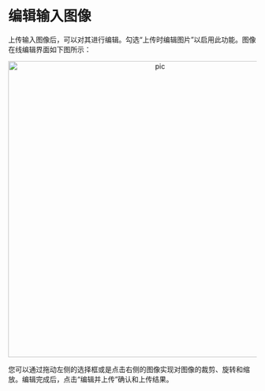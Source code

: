# 编辑输入图像

上传输入图像后，可以对其进行编辑。勾选“上传时编辑图片”以启用此功能。图像在线编辑界面如下图所示：

<p align="center">
    <img src="https://user-images.githubusercontent.com/21275753/199168242-5e0e8a4c-3653-4970-a2d8-9cbf69309c2a.png" alt = "pic" width = "600" />
</p>

您可以通过拖动左侧的选择框或是点击右侧的图像实现对图像的裁剪、旋转和缩放。编辑完成后，点击“编辑并上传”确认和上传结果。
